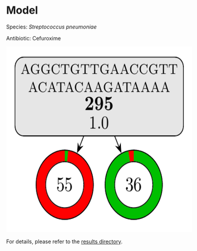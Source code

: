 
# Model

Species: *Streptococcus pneumoniae*

Antibiotic: Cefuroxime

<img src="./model.png" width=500 height=500 />

For details, please refer to the [results directory](../../../../../results/cart_b/streptococcus%20pneumoniae/cefuroxime/repeat_7/).

